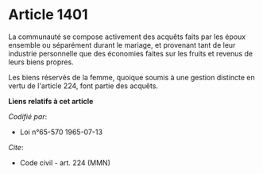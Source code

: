 # Article 1401

La communauté se compose activement des acquêts faits par les époux ensemble ou séparément durant le mariage, et provenant
tant de leur industrie personnelle que des économies faites sur les fruits et revenus de leurs biens propres.

Les biens réservés de la femme, quoique soumis à une gestion distincte en vertu de l'article 224, font partie des acquêts.

**Liens relatifs à cet article**

_Codifié par_:

  - Loi n°65-570 1965-07-13

_Cite_:

  - Code civil - art. 224 (MMN)
